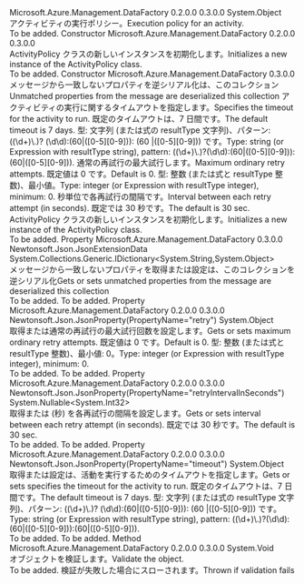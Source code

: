 <Type Name="ActivityPolicy" FullName="Microsoft.Azure.Management.DataFactory.Models.ActivityPolicy">
  <TypeSignature Language="C#" Value="public class ActivityPolicy" />
  <TypeSignature Language="ILAsm" Value=".class public auto ansi beforefieldinit ActivityPolicy extends System.Object" />
  <TypeSignature Language="DocId" Value="T:Microsoft.Azure.Management.DataFactory.Models.ActivityPolicy" />
  <TypeSignature Language="VB.NET" Value="Public Class ActivityPolicy" />
  <TypeSignature Language="F#" Value="type ActivityPolicy = class" />
  <AssemblyInfo>
    <AssemblyName>Microsoft.Azure.Management.DataFactory</AssemblyName>
    <AssemblyVersion>0.2.0.0</AssemblyVersion>
    <AssemblyVersion>0.3.0.0</AssemblyVersion>
  </AssemblyInfo>
  <Base>
    <BaseTypeName>System.Object</BaseTypeName>
  </Base>
  <Interfaces />
  <Docs>
    <summary>
            <span data-ttu-id="c0e0f-101">アクティビティの実行ポリシー。</span><span class="sxs-lookup"><span data-stu-id="c0e0f-101">Execution policy for an activity.</span></span>
            </summary>
    <remarks>To be added.</remarks>
  </Docs>
  <Members>
    <Member MemberName=".ctor">
      <MemberSignature Language="C#" Value="public ActivityPolicy ();" />
      <MemberSignature Language="ILAsm" Value=".method public hidebysig specialname rtspecialname instance void .ctor() cil managed" />
      <MemberSignature Language="DocId" Value="M:Microsoft.Azure.Management.DataFactory.Models.ActivityPolicy.#ctor" />
      <MemberSignature Language="VB.NET" Value="Public Sub New ()" />
      <MemberType>Constructor</MemberType>
      <AssemblyInfo>
        <AssemblyName>Microsoft.Azure.Management.DataFactory</AssemblyName>
        <AssemblyVersion>0.2.0.0</AssemblyVersion>
        <AssemblyVersion>0.3.0.0</AssemblyVersion>
      </AssemblyInfo>
      <Parameters />
      <Docs>
        <summary>
            <span data-ttu-id="c0e0f-102">ActivityPolicy クラスの新しいインスタンスを初期化します。</span><span class="sxs-lookup"><span data-stu-id="c0e0f-102">Initializes a new instance of the ActivityPolicy class.</span></span>
            </summary>
        <remarks>To be added.</remarks>
      </Docs>
    </Member>
    <Member MemberName=".ctor">
      <MemberSignature Language="C#" Value="public ActivityPolicy (System.Collections.Generic.IDictionary&lt;string,object&gt; additionalProperties = null, object timeout = null, object retry = null, Nullable&lt;int&gt; retryIntervalInSeconds = null);" />
      <MemberSignature Language="ILAsm" Value=".method public hidebysig specialname rtspecialname instance void .ctor(class System.Collections.Generic.IDictionary`2&lt;string, object&gt; additionalProperties, object timeout, object retry, valuetype System.Nullable`1&lt;int32&gt; retryIntervalInSeconds) cil managed" />
      <MemberSignature Language="DocId" Value="M:Microsoft.Azure.Management.DataFactory.Models.ActivityPolicy.#ctor(System.Collections.Generic.IDictionary{System.String,System.Object},System.Object,System.Object,System.Nullable{System.Int32})" />
      <MemberSignature Language="VB.NET" Value="Public Sub New (Optional additionalProperties As IDictionary(Of String, Object) = null, Optional timeout As Object = null, Optional retry As Object = null, Optional retryIntervalInSeconds As Nullable(Of Integer) = null)" />
      <MemberSignature Language="F#" Value="new Microsoft.Azure.Management.DataFactory.Models.ActivityPolicy : System.Collections.Generic.IDictionary&lt;string, obj&gt; * obj * obj * Nullable&lt;int&gt; -&gt; Microsoft.Azure.Management.DataFactory.Models.ActivityPolicy" Usage="new Microsoft.Azure.Management.DataFactory.Models.ActivityPolicy (additionalProperties, timeout, retry, retryIntervalInSeconds)" />
      <MemberType>Constructor</MemberType>
      <AssemblyInfo>
        <AssemblyName>Microsoft.Azure.Management.DataFactory</AssemblyName>
        <AssemblyVersion>0.3.0.0</AssemblyVersion>
      </AssemblyInfo>
      <Parameters>
        <Parameter Name="additionalProperties" Type="System.Collections.Generic.IDictionary&lt;System.String,System.Object&gt;" />
        <Parameter Name="timeout" Type="System.Object" />
        <Parameter Name="retry" Type="System.Object" />
        <Parameter Name="retryIntervalInSeconds" Type="System.Nullable&lt;System.Int32&gt;" />
      </Parameters>
      <Docs>
        <param name="additionalProperties"><span data-ttu-id="c0e0f-103">メッセージから一致しないプロパティを逆シリアル化は、このコレクション</span><span class="sxs-lookup"><span data-stu-id="c0e0f-103">Unmatched properties from the message are deserialized this collection</span></span></param>
        <param name="timeout"><span data-ttu-id="c0e0f-104">アクティビティの実行に関するタイムアウトを指定します。</span><span class="sxs-lookup"><span data-stu-id="c0e0f-104">Specifies the timeout for the activity to run.</span></span> <span data-ttu-id="c0e0f-105">既定のタイムアウトは、7 日間です。</span><span class="sxs-lookup"><span data-stu-id="c0e0f-105">The default timeout is 7 days.</span></span> <span data-ttu-id="c0e0f-106">型: 文字列 (または式の resultType 文字列)、パターン: ((\d+)\.)? (\d\d):(60|([0-5][0-9])): (60 |([0-5][0-9])) です。</span><span class="sxs-lookup"><span data-stu-id="c0e0f-106">Type: string (or Expression with resultType string), pattern: ((\d+)\.)?(\d\d):(60|([0-5][0-9])):(60|([0-5][0-9])).</span></span></param>
        <param name="retry"><span data-ttu-id="c0e0f-107">通常の再試行の最大試行します。</span><span class="sxs-lookup"><span data-stu-id="c0e0f-107">Maximum ordinary retry attempts.</span></span> <span data-ttu-id="c0e0f-108">既定値は 0 です。</span><span class="sxs-lookup"><span data-stu-id="c0e0f-108">Default is 0.</span></span>
            <span data-ttu-id="c0e0f-109">型: 整数 (または式と resultType 整数)、最小値。</span><span class="sxs-lookup"><span data-stu-id="c0e0f-109">Type: integer (or Expression with resultType integer), minimum:</span></span>
            0.</param>
        <param name="retryIntervalInSeconds"><span data-ttu-id="c0e0f-110">秒単位で各再試行の間隔です。</span><span class="sxs-lookup"><span data-stu-id="c0e0f-110">Interval between each retry attempt (in seconds).</span></span> <span data-ttu-id="c0e0f-111">既定では 30 秒です。</span><span class="sxs-lookup"><span data-stu-id="c0e0f-111">The default is 30 sec.</span></span></param>
        <summary>
            <span data-ttu-id="c0e0f-112">ActivityPolicy クラスの新しいインスタンスを初期化します。</span><span class="sxs-lookup"><span data-stu-id="c0e0f-112">Initializes a new instance of the ActivityPolicy class.</span></span>
            </summary>
        <remarks>To be added.</remarks>
      </Docs>
    </Member>
    <Member MemberName="AdditionalProperties">
      <MemberSignature Language="C#" Value="public System.Collections.Generic.IDictionary&lt;string,object&gt; AdditionalProperties { get; set; }" />
      <MemberSignature Language="ILAsm" Value=".property instance class System.Collections.Generic.IDictionary`2&lt;string, object&gt; AdditionalProperties" />
      <MemberSignature Language="DocId" Value="P:Microsoft.Azure.Management.DataFactory.Models.ActivityPolicy.AdditionalProperties" />
      <MemberSignature Language="VB.NET" Value="Public Property AdditionalProperties As IDictionary(Of String, Object)" />
      <MemberSignature Language="F#" Value="member this.AdditionalProperties : System.Collections.Generic.IDictionary&lt;string, obj&gt; with get, set" Usage="Microsoft.Azure.Management.DataFactory.Models.ActivityPolicy.AdditionalProperties" />
      <MemberType>Property</MemberType>
      <AssemblyInfo>
        <AssemblyName>Microsoft.Azure.Management.DataFactory</AssemblyName>
        <AssemblyVersion>0.3.0.0</AssemblyVersion>
      </AssemblyInfo>
      <Attributes>
        <Attribute>
          <AttributeName>Newtonsoft.Json.JsonExtensionData</AttributeName>
        </Attribute>
      </Attributes>
      <ReturnValue>
        <ReturnType>System.Collections.Generic.IDictionary&lt;System.String,System.Object&gt;</ReturnType>
      </ReturnValue>
      <Docs>
        <summary>
            <span data-ttu-id="c0e0f-113">メッセージから一致しないプロパティを取得または設定は、このコレクションを逆シリアル化</span><span class="sxs-lookup"><span data-stu-id="c0e0f-113">Gets or sets unmatched properties from the message are deserialized this collection</span></span>
            </summary>
        <value>To be added.</value>
        <remarks>To be added.</remarks>
      </Docs>
    </Member>
    <Member MemberName="Retry">
      <MemberSignature Language="C#" Value="public object Retry { get; set; }" />
      <MemberSignature Language="ILAsm" Value=".property instance object Retry" />
      <MemberSignature Language="DocId" Value="P:Microsoft.Azure.Management.DataFactory.Models.ActivityPolicy.Retry" />
      <MemberSignature Language="VB.NET" Value="Public Property Retry As Object" />
      <MemberSignature Language="F#" Value="member this.Retry : obj with get, set" Usage="Microsoft.Azure.Management.DataFactory.Models.ActivityPolicy.Retry" />
      <MemberType>Property</MemberType>
      <AssemblyInfo>
        <AssemblyName>Microsoft.Azure.Management.DataFactory</AssemblyName>
        <AssemblyVersion>0.2.0.0</AssemblyVersion>
        <AssemblyVersion>0.3.0.0</AssemblyVersion>
      </AssemblyInfo>
      <Attributes>
        <Attribute>
          <AttributeName>Newtonsoft.Json.JsonProperty(PropertyName="retry")</AttributeName>
        </Attribute>
      </Attributes>
      <ReturnValue>
        <ReturnType>System.Object</ReturnType>
      </ReturnValue>
      <Docs>
        <summary>
            <span data-ttu-id="c0e0f-114">取得または通常の再試行の最大試行回数を設定します。</span><span class="sxs-lookup"><span data-stu-id="c0e0f-114">Gets or sets maximum ordinary retry attempts.</span></span> <span data-ttu-id="c0e0f-115">既定値は 0 です。</span><span class="sxs-lookup"><span data-stu-id="c0e0f-115">Default is 0.</span></span> <span data-ttu-id="c0e0f-116">型: 整数 (または式と resultType 整数)、最小値: 0。</span><span class="sxs-lookup"><span data-stu-id="c0e0f-116">Type: integer (or Expression with resultType integer), minimum: 0.</span></span>
            </summary>
        <value>To be added.</value>
        <remarks>To be added.</remarks>
      </Docs>
    </Member>
    <Member MemberName="RetryIntervalInSeconds">
      <MemberSignature Language="C#" Value="public Nullable&lt;int&gt; RetryIntervalInSeconds { get; set; }" />
      <MemberSignature Language="ILAsm" Value=".property instance valuetype System.Nullable`1&lt;int32&gt; RetryIntervalInSeconds" />
      <MemberSignature Language="DocId" Value="P:Microsoft.Azure.Management.DataFactory.Models.ActivityPolicy.RetryIntervalInSeconds" />
      <MemberSignature Language="VB.NET" Value="Public Property RetryIntervalInSeconds As Nullable(Of Integer)" />
      <MemberSignature Language="F#" Value="member this.RetryIntervalInSeconds : Nullable&lt;int&gt; with get, set" Usage="Microsoft.Azure.Management.DataFactory.Models.ActivityPolicy.RetryIntervalInSeconds" />
      <MemberType>Property</MemberType>
      <AssemblyInfo>
        <AssemblyName>Microsoft.Azure.Management.DataFactory</AssemblyName>
        <AssemblyVersion>0.2.0.0</AssemblyVersion>
        <AssemblyVersion>0.3.0.0</AssemblyVersion>
      </AssemblyInfo>
      <Attributes>
        <Attribute>
          <AttributeName>Newtonsoft.Json.JsonProperty(PropertyName="retryIntervalInSeconds")</AttributeName>
        </Attribute>
      </Attributes>
      <ReturnValue>
        <ReturnType>System.Nullable&lt;System.Int32&gt;</ReturnType>
      </ReturnValue>
      <Docs>
        <summary>
            <span data-ttu-id="c0e0f-117">取得または (秒) を各再試行の間隔を設定します。</span><span class="sxs-lookup"><span data-stu-id="c0e0f-117">Gets or sets interval between each retry attempt (in seconds).</span></span> <span data-ttu-id="c0e0f-118">既定では 30 秒です。</span><span class="sxs-lookup"><span data-stu-id="c0e0f-118">The default is 30 sec.</span></span>
            </summary>
        <value>To be added.</value>
        <remarks>To be added.</remarks>
      </Docs>
    </Member>
    <Member MemberName="Timeout">
      <MemberSignature Language="C#" Value="public object Timeout { get; set; }" />
      <MemberSignature Language="ILAsm" Value=".property instance object Timeout" />
      <MemberSignature Language="DocId" Value="P:Microsoft.Azure.Management.DataFactory.Models.ActivityPolicy.Timeout" />
      <MemberSignature Language="VB.NET" Value="Public Property Timeout As Object" />
      <MemberSignature Language="F#" Value="member this.Timeout : obj with get, set" Usage="Microsoft.Azure.Management.DataFactory.Models.ActivityPolicy.Timeout" />
      <MemberType>Property</MemberType>
      <AssemblyInfo>
        <AssemblyName>Microsoft.Azure.Management.DataFactory</AssemblyName>
        <AssemblyVersion>0.2.0.0</AssemblyVersion>
        <AssemblyVersion>0.3.0.0</AssemblyVersion>
      </AssemblyInfo>
      <Attributes>
        <Attribute>
          <AttributeName>Newtonsoft.Json.JsonProperty(PropertyName="timeout")</AttributeName>
        </Attribute>
      </Attributes>
      <ReturnValue>
        <ReturnType>System.Object</ReturnType>
      </ReturnValue>
      <Docs>
        <summary>
            <span data-ttu-id="c0e0f-119">取得または設定は、活動を実行するためのタイムアウトを指定します。</span><span class="sxs-lookup"><span data-stu-id="c0e0f-119">Gets or sets specifies the timeout for the activity to run.</span></span> <span data-ttu-id="c0e0f-120">既定のタイムアウトは、7 日間です。</span><span class="sxs-lookup"><span data-stu-id="c0e0f-120">The default timeout is 7 days.</span></span> <span data-ttu-id="c0e0f-121">型: 文字列 (または式の resultType 文字列)、パターン: ((\d+)\.)? (\d\d):(60|([0-5][0-9])): (60 |([0-5][0-9])) です。</span><span class="sxs-lookup"><span data-stu-id="c0e0f-121">Type: string (or Expression with resultType string), pattern: ((\d+)\.)?(\d\d):(60|([0-5][0-9])):(60|([0-5][0-9])).</span></span>
            </summary>
        <value>To be added.</value>
        <remarks>To be added.</remarks>
      </Docs>
    </Member>
    <Member MemberName="Validate">
      <MemberSignature Language="C#" Value="public virtual void Validate ();" />
      <MemberSignature Language="ILAsm" Value=".method public hidebysig newslot virtual instance void Validate() cil managed" />
      <MemberSignature Language="DocId" Value="M:Microsoft.Azure.Management.DataFactory.Models.ActivityPolicy.Validate" />
      <MemberSignature Language="VB.NET" Value="Public Overridable Sub Validate ()" />
      <MemberSignature Language="F#" Value="abstract member Validate : unit -&gt; unit&#xA;override this.Validate : unit -&gt; unit" Usage="activityPolicy.Validate " />
      <MemberType>Method</MemberType>
      <AssemblyInfo>
        <AssemblyName>Microsoft.Azure.Management.DataFactory</AssemblyName>
        <AssemblyVersion>0.2.0.0</AssemblyVersion>
        <AssemblyVersion>0.3.0.0</AssemblyVersion>
      </AssemblyInfo>
      <ReturnValue>
        <ReturnType>System.Void</ReturnType>
      </ReturnValue>
      <Parameters />
      <Docs>
        <summary>
            <span data-ttu-id="c0e0f-122">オブジェクトを検証します。</span><span class="sxs-lookup"><span data-stu-id="c0e0f-122">Validate the object.</span></span>
            </summary>
        <remarks>To be added.</remarks>
        <exception cref="T:Microsoft.Rest.ValidationException">
            <span data-ttu-id="c0e0f-123">検証が失敗した場合にスローされます。</span><span class="sxs-lookup"><span data-stu-id="c0e0f-123">Thrown if validation fails</span></span>
            </exception>
      </Docs>
    </Member>
  </Members>
</Type>